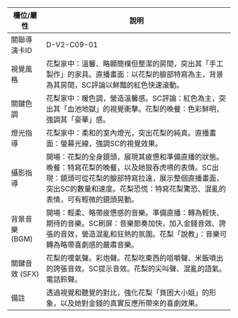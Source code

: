 | 欄位/屬性 | 說明 |
|---|---|
| 關聯導演卡ID | D-V2-C09-01 |
| 視覺風格 | 花梨家中：溫馨、略顯簡樸但整潔的房間，突出其「手工製作」的家具。直播畫面：以花梨的臉部特寫為主，背景為其房間，SC評論以鮮豔的紅色快速滾動。 |
| 關鍵色調 | 花梨家中：暖色調，營造溫馨感。SC評論：紅色為主，突出其「血池地獄」的視覺衝擊。花梨的晚餐：色彩鮮明，強調其「豪華」感。 |
| 燈光指導 | 花梨家中：柔和的室內燈光，突出花梨的純真。直播畫面：螢幕光線，強調SC的視覺效果。 |
| 攝影指導 | 開場：花梨的全身鏡頭，展現其疲憊和準備直播的狀態。晚餐：特寫花梨的晚餐，以及她狼吞虎嚥的表情。SC出現：鏡頭可從花梨的臉部特寫拉遠，展示整個直播畫面，突出SC的數量和速度。花梨恐慌：特寫花梨驚恐、混亂的表情，可有輕微的鏡頭晃動。 |
| 背景音樂 (BGM) | 開場：輕柔、略帶疲憊感的音樂。準備直播：轉為輕快、期待的音樂。SC刷屏：音樂節奏加快，加入金錢音效、誇張的音效，營造混亂和狂熱的氛圍。花梨「說教」：音樂可轉為略帶喜劇感的嚴肅音樂。 |
| 關鍵音效 (SFX) | 花梨的嘆氣聲。彩炮聲。花梨吃東西的咀嚼聲、米飯噴出的誇張音效。SC提示音效。花梨的尖叫聲、混亂的語氣。電話鈴聲。 |
| 備註 | 透過視覺和聽覺的對比，強化花梨「貧困大小姐」的形象，以及她對金錢的真實反應所帶來的喜劇效果。 |
